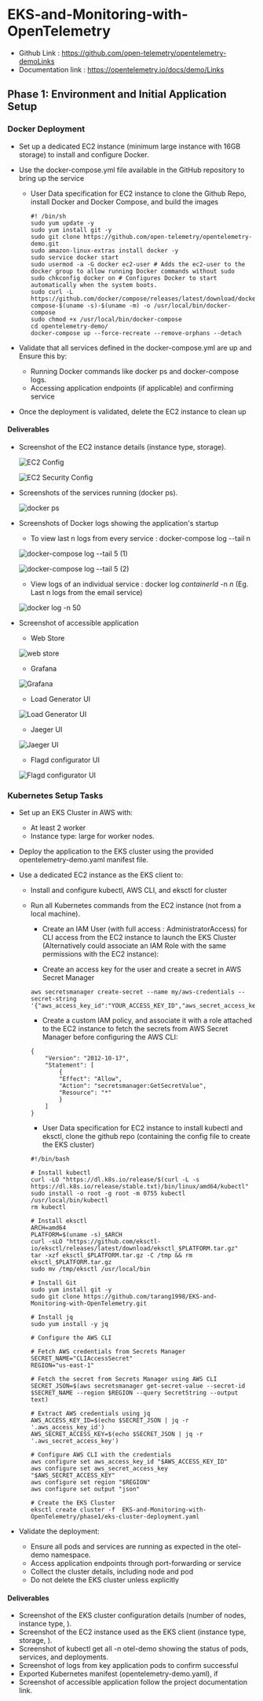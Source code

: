 # EKS-and-Monitoring-with-OpenTelemetry

- Github Link : https://github.com/open-telemetry/opentelemetry-demoLinks
- Documentation link : https://opentelemetry.io/docs/demo/Links

 
## Phase 1: Environment and Initial Application Setup

### Docker Deployment
 
- Set up a dedicated EC2 instance (minimum large instance with 16GB storage) to install and configure Docker.
- Use the docker-compose.yml file available in the GitHub repository to bring up the service


    - User Data specification for EC2 instance to clone the Github Repo, install Docker and Docker Compose, and build the images   

        ```
        #! /bin/sh
        sudo yum update -y
        sudo yum install git -y
        sudo git clone https://github.com/open-telemetry/opentelemetry-demo.git
        sudo amazon-linux-extras install docker -y
        sudo service docker start
        sudo usermod -a -G docker ec2-user # Adds the ec2-user to the docker group to allow running Docker commands without sudo
        sudo chkconfig docker on # Configures Docker to start automatically when the system boots.
        sudo curl -L https://github.com/docker/compose/releases/latest/download/docker-compose-$(uname -s)-$(uname -m) -o /usr/local/bin/docker-compose
        sudo chmod +x /usr/local/bin/docker-compose
        cd opentelemetry-demo/
        docker-compose up --force-recreate --remove-orphans --detach

        ```
        
- Validate that all services defined in the docker-compose.yml are up and Ensure this by:
    - Running Docker commands like docker ps and docker-compose logs.
    - Accessing application endpoints (if applicable) and confirming service
- Once the deployment is validated, delete the EC2 instance to clean up


#### Deliverables

- Screenshot of the EC2 instance details (instance type, storage).

    ![EC2 Config](/screenshots/phase1/ec2-config.png)

    ![EC2 Security Config](/screenshots/phase1/ec2-security-config.png)

- Screenshots of the services running (docker ps).

    ![docker ps](/screenshots/phase1/docker-ps.png)

- Screenshots of Docker logs showing the application's startup

    - To view last n logs from every service : docker-compose log --tail n

    ![docker-compose log --tail 5 (1)](/screenshots/phase1/docker-compose-log-1.png)

    ![docker-compose log --tail 5 (2)](/screenshots/phase1/docker-compose-log-2.png)

    - View logs of an individual service : docker log *containerId* -n *n* (Eg. Last n logs from the email service)

    ![docker log <containerId> -n 50](/screenshots/phase1/docker-container-logs.png)


- Screenshot of accessible application

    - Web Store

    ![web store](/screenshots/phase1/webstore.png)

    - Grafana
    
    ![Grafana](/screenshots/phase1/grafana.png)

    - Load Generator UI
    
    ![Load Generator UI](/screenshots/phase1/loadgen.png)

    - Jaeger UI
    
    ![Jaeger UI](/screenshots/phase1/jaeger-ui.png)

    - Flagd configurator UI
    
    ![Flagd configurator UI](/screenshots/phase1/flagd-configurator-ui.png)

### Kubernetes Setup Tasks

- Set up an EKS Cluster in AWS with:
    - At least 2 worker
    - Instance type: large for worker nodes.
- Deploy the application to the EKS cluster using the provided opentelemetry-demo.yaml manifest file.
- Use a dedicated EC2 instance as the EKS client to:
    - Install and configure kubectl, AWS CLI, and eksctl for cluster
    - Run all Kubernetes commands from the EC2 instance (not from a local machine).

       
        - Create an IAM User (with full access : AdministratorAccess) for CLI access from the EC2 instance to launch the EKS Cluster  (Alternatively could associate an IAM Role with the same permissions with the EC2 instance): 
           
        - Create an access key for the user and create a secret in AWS Secret Manager 

        ```
        aws secretsmanager create-secret --name my/aws-credentials --secret-string '{"aws_access_key_id":"YOUR_ACCESS_KEY_ID","aws_secret_access_key":"YOUR_SECRET_ACCESS_KEY"}'

        ```

        - Create a custom IAM policy, and associate it with a role attached to the EC2 instance to fetch the secrets from AWS Secret Manager before configuring the AWS CLI:

        ```
        {
            "Version": "2012-10-17",
            "Statement": [
                {
                "Effect": "Allow",
                "Action": "secretsmanager:GetSecretValue",
                "Resource": "*"
                }
            ]
        }
        ```

        - User Data specification for EC2 instance to install kubectl and eksctl, clone the github repo (containing the config file to create the EKS cluster)

        ```
        #!/bin/bash

        # Install kubectl
        curl -LO "https://dl.k8s.io/release/$(curl -L -s https://dl.k8s.io/release/stable.txt)/bin/linux/amd64/kubectl"
        sudo install -o root -g root -m 0755 kubectl /usr/local/bin/kubectl
        rm kubectl

        # Install eksctl
        ARCH=amd64
        PLATFORM=$(uname -s)_$ARCH
        curl -sLO "https://github.com/eksctl-io/eksctl/releases/latest/download/eksctl_$PLATFORM.tar.gz"
        tar -xzf eksctl_$PLATFORM.tar.gz -C /tmp && rm eksctl_$PLATFORM.tar.gz
        sudo mv /tmp/eksctl /usr/local/bin

        # Install Git
        sudo yum install git -y
        sudo git clone https://github.com/tarang1998/EKS-and-Monitoring-with-OpenTelemetry.git

        # Install jq
        sudo yum install -y jq

        # Configure the AWS CLI

        # Fetch AWS credentials from Secrets Manager
        SECRET_NAME="CLIAccessSecret"  
        REGION="us-east-1"  

        # Fetch the secret from Secrets Manager using AWS CLI
        SECRET_JSON=$(aws secretsmanager get-secret-value --secret-id $SECRET_NAME --region $REGION --query SecretString --output text)

        # Extract AWS credentials using jq
        AWS_ACCESS_KEY_ID=$(echo $SECRET_JSON | jq -r '.aws_access_key_id')
        AWS_SECRET_ACCESS_KEY=$(echo $SECRET_JSON | jq -r '.aws_secret_access_key')

        # Configure AWS CLI with the credentials
        aws configure set aws_access_key_id "$AWS_ACCESS_KEY_ID"
        aws configure set aws_secret_access_key "$AWS_SECRET_ACCESS_KEY"
        aws configure set region "$REGION"
        aws configure set output "json"

        # Create the EKS Cluster 
        eksctl create cluster -f  EKS-and-Monitoring-with-OpenTelemetry/phase1/eks-cluster-deployment.yaml

        ```   

- Validate the deployment:
    - Ensure all pods and services are running as expected in the otel-demo namespace.
    - Access application endpoints through port-forwarding or service
    - Collect the cluster details, including node and pod
    - Do not delete the EKS cluster unless explicitly

#### Deliverables
 
- Screenshot of the EKS cluster configuration details (number of nodes, instance type, ).
- Screenshot of the EC2 instance used as the EKS client (instance type, storage, ).
- Screenshot of kubectl get all -n otel-demo showing the status of pods, services, and deployments.
- Screenshot of logs from key application pods to confirm successful
- Exported Kubernetes manifest (opentelemetry-demo.yaml), if
- Screenshot of accessible application follow the project documentation link.
 


